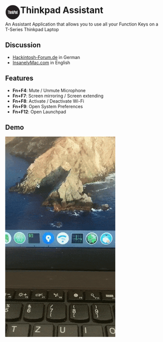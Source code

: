 <div><img src="ThinkpadAssistant/Assets.xcassets/AppIcon.appiconset/Icon-64.png" width="48" height="48" align="left"/><h1>Thinkpad Assistant</h1></div>
An Assistant Application that allows you to use all your Function Keys on a T-Series Thinkpad Laptop

## Discussion

- [Hackintosh-Forum.de](https://www.hackintosh-forum.de/forum/thread/47983-tool-thinkpad-assistant/) in German
- [InsanelyMac.com](https://www.insanelymac.com/forum/topic/343588-tool-thinkpad-assistant/) in English

## Features

- <b>Fn+F4</b>: Mute / Unmute Microphone
- <b>Fn+F7</b>: Screen mirroring / Screen extending
- <b>Fn+F8</b>: Activate / Deactivate Wi-Fi
- <b>Fn+F9</b>: Open System Preferences
- <b>Fn+F12</b>: Open Launchpad

## Demo
![Demo](Screens/demo.gif)
